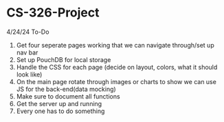 # CS-326-Project
4/24/24
To-Do
1. Get four seperate pages working that we can navigate through/set up nav bar
2. Set up PouchDB for local storage
3. Handle the CSS for each page (decide on layout, colors, what it should look like)
4. On the main page rotate through images or charts to show we can use JS for the back-end(data mocking)
5. Make sure to document all functions
6. Get the server up and running 
7. Every one has to do something
